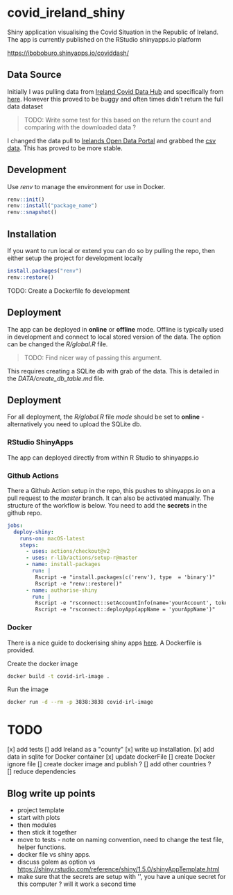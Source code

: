 # covid_ireland_shiny

Shiny application visualising the Covid Situation in the Republic of Ireland. The app is currently published on the RStudio shinyapps.io platform 

https://iboboburo.shinyapps.io/coviddash/

## Data Source

Initially I was pulling data from [Ireland Covid Data Hub](https://covid19ireland-geohive.hub.arcgis.com/) and specifically from [here](https://opendata.arcgis.com/datasets/d9be85b30d7748b5b7c09450b8aede63_0.csv). However this proved to be buggy and often times didn't return the full data dataset 

>TODO: Write some test for this based on the return the count and comparing with the downloaded data ? 

I changed the data pull to [Irelands Open Data Portal](https://data.gov.ie/) and grabbed the [csv data](https://opendata-geohive.hub.arcgis.com/datasets/d9be85b30d7748b5b7c09450b8aede63_0.csv?outSR=%7B%22latestWkid%22%3A3857%2C%22wkid%22%3A102100%7D). This has proved to be more stable. 

## Development

Use _renv_ to manage the environment for use in Docker. 

```r
renv::init()
renv::install("package_name")
renv::snapshot()
```


## Installation 

If you want to run local or extend you can do so by pulling the repo, then either setup the project for development locally

```r
install.packages("renv")
renv::restore()
```

TODO: Create a Dockerfile fo development

## Deployment

The app can be deployed in **online** or **offline** mode. Offline is typically used in development and connect to local stored version of the data. The option can be changed the *R/global.R* file. 

>TODO: Find nicer way of passing this argument. 

This requires creating a SQLite db with grab of the data. This is detailed in the *DATA/create_db_table.md* file. 

## Deployment 

For all deployment, the *R/global.R* file *mode* should be set to **online** - alternatively you need to upload the SQLite db. 

### RStudio ShinyApps

The app can deployed directly from within R Studio to shinyapps.io

### Github Actions

There a Github Action setup in the repo, this pushes to shinyapps.io on a pull request to the *master* branch. It can also be activated manually. The structure of the workflow is below. You need to add the **secrets** in the github repo. 

```yaml
jobs:
  deploy-shiny:
    runs-on: macOS-latest
    steps:
      - uses: actions/checkout@v2
      - uses: r-lib/actions/setup-r@master
      - name: install-packages
        run: |
         Rscript -e "install.packages(c('renv'), type  = 'binary')"
         Rscript -e "renv::restore()"
      - name: authorise-shiny
        run: |
         Rscript -e "rsconnect::setAccountInfo(name='yourAccount', token=${{secrets.SHINYAPPS_TOKEN}}, secret=${{secrets.SHINYAPPS_SECRET}})"
         Rscript -e "rsconnect::deployApp(appName = 'yourAppName')"
```

### Docker

There is a nice guide to dockerising shiny apps [here](https://www.statworx.com/ch/blog/how-to-dockerize-shinyapps/). A Dockerfile is provided. 

Create the docker image

```bash
docker build -t covid-irl-image . 
```

Run the image 

```bash
docker run -d --rm -p 3838:3838 covid-irl-image
```

# TODO

[x] add tests
[] add Ireland as a "county" 
[x] write up installation. 
[x] add data in sqlite for Docker container
[x] update dockerFile
[] create Docker ignore file 
[] create docker image and publish ?
[] add other countries ?  
[] reduce dependencies

## Blog write up points

- project template
- start with plots
- then modules
- then stick it together
- move to tests - note on naming convention, need to change the test file, helper functions. 
- docker file vs shiny apps.  
- discuss golem as option vs https://shiny.rstudio.com/reference/shiny/1.5.0/shinyAppTemplate.html
- make sure that the secrets are setup with '', you have a unique secret for this computer ? will it work a second time 